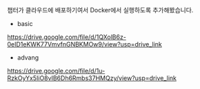 챕터가 클라우드에 배포하기여서 Docker에서 실행하도록 추가해봤습니다.

- basic
  
https://drive.google.com/file/d/1QXolB6z-0eID1eKWK77VmvfnGNBKMOw9/view?usp=drive_link

- advang

https://drive.google.com/file/d/1u-RzkOyYx5IiO8vIB6Dh6Rmbs37HMQzy/view?usp=drive_link
